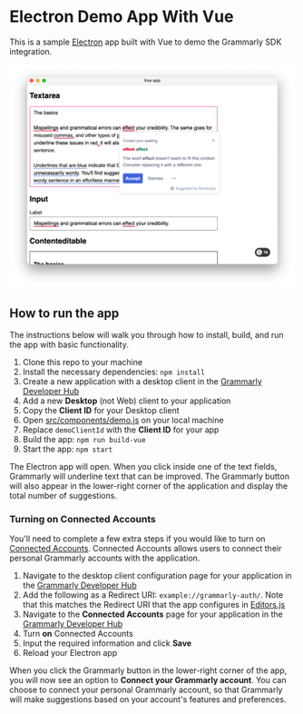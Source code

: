 # Electron Demo App With Vue

This is a sample [Electron](https://www.electronjs.org) app built with Vue to demo the Grammarly SDK integration.

<img width="600" alt="Screenshot of the Electron Demo App built with Vue" src="../../docs/electron-vue-demo.png">

## How to run the app

The instructions below will walk you through how to install, build, and run the app with basic functionality.

1. Clone this repo to your machine
1. Install the necessary dependencies: `npm install`
1. Create a new application with a desktop client in the [Grammarly Developer Hub](https://developer.grammarly.com/apps)
1. Add a new **Desktop** (not Web) client to your application
1. Copy the **Client ID** for your Desktop client
1. Open [src/components/demo.js](src/components/demo.js) on your local machine
1. Replace `demoClientId` with the **Client ID** for your app
1. Build the app: `npm run build-vue`
1. Start the app: `npm start`

The Electron app will open. When you click inside one of the text fields, Grammarly will underline text that can be improved. The Grammarly button will also appear in the lower-right corner of the application and display the total number of suggestions. 

### Turning on Connected Accounts

You'll need to complete a few extra steps if you would like to turn on [Connected Accounts](https://developer.grammarly.com/docs/connected-accounts). Connected Accounts allows users to connect their personal Grammarly accounts with the application.

1. Navigate to the desktop client configuration page for your application in the [Grammarly Developer Hub](https://developer.grammarly.com/apps)
1. Add the following as a Redirect URI: `example://grammarly-auth/`. Note that this matches the Redirect URI that the app configures in [Editors.js](src/components/Editors.vue)
1. Navigate to the **Connected Accounts** page for your application in the [Grammarly Developer Hub](https://developer.grammarly.com/apps)
1. Turn **on** Connected Accounts
1. Input the required information and click **Save**
1. Reload your Electron app

When you click the Grammarly button in the lower-right corner of the app, you will now see an option to **Connect your Grammarly account**. You can choose to connect your personal Grammarly account, so that Grammarly will make suggestions based on your account's features and preferences.
